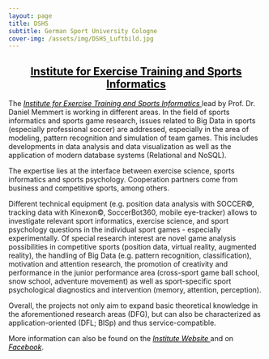 ```yaml
---
layout: page
title: DSHS
subtitle: German Sport University Cologne
cover-img: /assets/img/DSHS_Luftbild.jpg
---
```

<center><a href="https://www.dshs-koeln.de/en/institut-fuer-trainingswissenschaft-und-sportinformatik/" style="color:black"><h2> Institute for Exercise Training and Sports Informatics </h2></a>
</center>
The <a href="https://www.dshs-koeln.de/en/institut-fuer-trainingswissenschaft-und-sportinformatik/" style="color:black"><i> Institute for Exercise Training and Sports Informatics </i></a> lead by Prof. Dr. Daniel Memmert is working in different areas. In the field of sports informatics and sports game research, issues related to Big Data in sports (especially professional soccer) are addressed, especially in the area of modeling, pattern recognition and simulation of team games. This includes developments in data analysis and data visualization as well as the application of modern database systems (Relational and NoSQL). 

The expertise lies at the interface between exercise science, sports informatics and sports psychology. Cooperation partners come from business and competitive sports, among others.

Different technical equipment (e.g. position data analysis with SOCCER©, tracking data with Kinexon©, SoccerBot360, mobile eye-tracker) allows to investigate relevant sport informatics, exercise science, and sport psychology questions in the individual sport games - especially experimentally. Of special research interest are novel game analysis possibilities in competitive sports (position data, virtual reality, augmented reality), the handling of Big Data (e.g. pattern recognition, classification), motivation and attention research, the promotion of creativity and performance in the junior performance area (cross-sport game ball school, snow school, adventure movement) as well as sport-specific sport psychological diagnostics and intervention (memory, attention, perception).

Overall, the projects not only aim to expand basic theoretical knowledge in the aforementioned research areas (DFG), but can also be characterized as application-oriented (DFL; BISp) and thus service-compatible.

More information can also be found on the <a href="https://www.dshs-koeln.de/en/institut-fuer-trainingswissenschaft-und-sportinformatik/" style="color:black"><i> Institute Website </i></a> and on <a href="https://www.facebook.com/IfTuS/" style="color:black"><i> Facebook</i></a>.